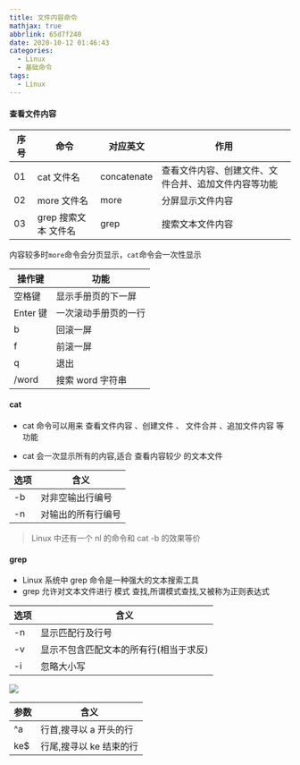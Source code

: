 ```yaml
---
title: 文件内容命令
mathjax: true
abbrlink: 65d7f240
date: 2020-10-12 01:46:43
categories:
  - Linux
  - 基础命令
tags:
  - Linux
---
```


#### 查看文件内容

| 序号 | 命令 | 对应英文 | 作用 |
| --- | --- | --- | --- |
| 01 | cat 文件名 | concatenate | 查看文件内容、创建文件、文件合并、追加文件内容等功能 |
| 02 | more 文件名 | more | 分屏显示文件内容 |
| 03 | grep 搜索文本 文件名 | grep | 搜索文本文件内容 |

内容较多时`more`命令会分页显示，`cat`命令会一次性显示

| 操作键 | 功能 |
| --- | --- |
| 空格键 | 显示手册页的下一屏 |
| Enter 键 | 一次滚动手册页的一行 |
| b | 回滚一屏 |
| f | 前滚一屏 |
| q | 退出 |
| /word | 搜索 word 字符串 |

#### cat

+ cat 命令可以用来 查看文件内容 、创建文件 、 文件合并 、追加文件内容 等功能

+ cat 会一次显示所有的内容,适合 查看内容较少 的文本文件

| 选项 | 含义 |
| --- | --- |
| -b | 对非空输出行编号 |
| -n | 对输出的所有行编号 |

> Linux 中还有一个 nl 的命令和 cat -b 的效果等价

#### grep

+ Linux 系统中 grep 命令是一种强大的文本搜索工具
+ grep 允许对文本文件进行 模式 查找,所谓模式查找,又被称为正则表达式

| 选项 | 含义 |
| --- | --- |
| -n | 显示匹配行及行号 |
| -v | 显示不包含匹配文本的所有行(相当于求反) |
| -i | 忽略大小写 |

![](0003.png)

| 参数 | 含义 |
| --- | --- | 
 ^a | 行首,搜寻以 a 开头的行 |
| ke$ | 行尾,搜寻以 ke 结束的行 |